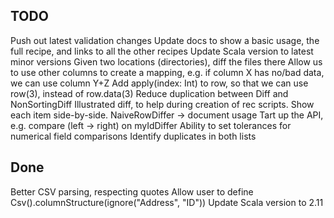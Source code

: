 
TODO
----

Push out latest validation changes
Update docs to show a basic usage, the full recipe, and links to all the other recipes
Update Scala version to latest minor versions
Given two locations (directories), diff the files there
Allow us to use other columns to create a mapping, e.g. if column X has no/bad data, we can use column Y+Z
Add apply(index: Int) to row, so that we can use row(3), instead of row.data(3)
Reduce duplication between Diff and NonSortingDiff
Illustrated diff, to help during creation of rec scripts. Show each item side-by-side.
NaiveRowDiffer -> document usage
Tart up the API, e.g. compare (left -> right) on myIdDiffer
Ability to set tolerances for numerical field comparisons
Identify duplicates in both lists

Done
----
Better CSV parsing, respecting quotes
Allow user to define Csv().columnStructure(ignore("Address", "ID"))
Update Scala version to 2.11

